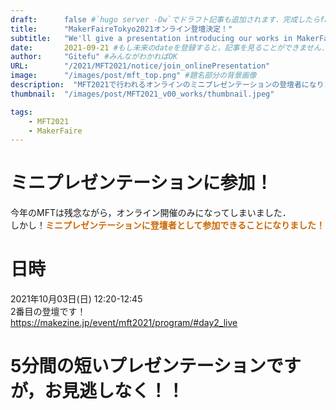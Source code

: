```yaml
---
draft:      false #`hugo server -Dw`でドラフト記事も追加されます．完成したらfalseに
title:      "MakerFaireTokyo2021オンライン登壇決定！"
subtitle:   "We'll give a presentation introducing our works in MakerFaireTokyo2021."
date:       2021-09-21 #もし未来のdateを登録すると，記事を見ることができません．
author:     "Gitefu" #みんながわかればOK
URL:        "/2021/MFT2021/notice/join_onlinePresentation"
image:      "/images/post/mft_top.png" #題名部分の背景画像
description:  "MFT2021で行われるオンラインのミニプレゼンテーションの登壇者になりました！" #OGP関連，OGPやtwitterカードで検索すればわかる
thumbnail:  "/images/post/MFT2021_v00_works/thumbnail.jpeg"

tags:
    - MFT2021
    - MakerFaire
---
```


# ミニプレゼンテーションに参加！
今年のMFTは残念ながら，オンライン開催のみになってしまいました．<br>
しかし！**<font style="color: #CC6600">ミニプレゼンテーションに登壇者として参加できることになりました！</font>**

# 日時
2021年10月03日(日) 12:20-12:45<br>
2番目の登壇です！<br>
https://makezine.jp/event/mft2021/program/#day2_live<br>

# 5分間の短いプレゼンテーションですが，お見逃しなく！！